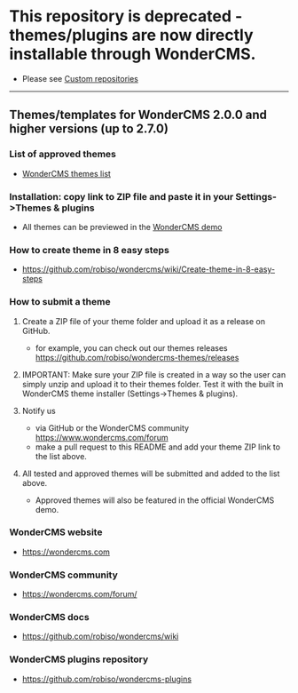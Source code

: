 # This repository is deprecated - themes/plugins are now directly installable through WonderCMS.
- Please see [Custom repositories](https://github.com/robiso/wondercms/wiki/Custom-repositories)

------

## Themes/templates for WonderCMS 2.0.0 and higher versions (up to 2.7.0)

### List of approved themes
- [WonderCMS themes list](https://www.wondercms.com/themes)

### Installation: copy link to ZIP file and paste it in your Settings->Themes & plugins
- All themes can be previewed in the [WonderCMS demo](https://www.wondercms.com/demo)

### How to create theme in 8 easy steps
- https://github.com/robiso/wondercms/wiki/Create-theme-in-8-easy-steps

### How to submit a theme
1. Create a ZIP file of your theme folder and upload it as a release on GitHub.
   - for example, you can check out our themes releases https://github.com/robiso/wondercms-themes/releases
   
2. IMPORTANT: Make sure your ZIP file is created in a way so the user can simply unzip and upload it to their themes folder. Test it with the built in WonderCMS theme installer (Settings->Themes & plugins).

3. Notify us
   - via GitHub or the WonderCMS community https://www.wondercms.com/forum
   - make a pull request to this README and add your theme ZIP link to the list above.

4. All tested and approved themes will be submitted and added to the list above.
   - Approved themes will also be featured in the official WonderCMS demo.

### WonderCMS website
- https://wondercms.com

### WonderCMS community
- https://wondercms.com/forum/

### WonderCMS docs
- https://github.com/robiso/wondercms/wiki

### WonderCMS plugins repository
- https://github.com/robiso/wondercms-plugins
